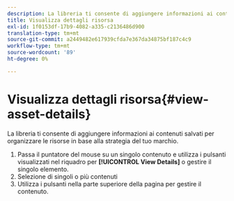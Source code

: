 ```yaml
---
description: La libreria ti consente di aggiungere informazioni ai contenuti salvati per organizzare le risorse in base alla strategia del tuo marchio.
title: Visualizza dettagli risorsa
exl-id: 1f0153df-17b9-4082-a335-c2136486d900
translation-type: tm+mt
source-git-commit: a2449482e617939cfda7e367da34875bf187c4c9
workflow-type: tm+mt
source-wordcount: '89'
ht-degree: 0%

---
```


# Visualizza dettagli risorsa{#view-asset-details}

La libreria ti consente di aggiungere informazioni ai contenuti salvati per organizzare le risorse in base alla strategia del tuo marchio.

1. Passa il puntatore del mouse su un singolo contenuto e utilizza i pulsanti visualizzati nel riquadro per **[!UICONTROL View Details]** o gestire il singolo elemento.
1. Selezione di singoli o più contenuti
1. Utilizza i pulsanti nella parte superiore della pagina per gestire il contenuto.
